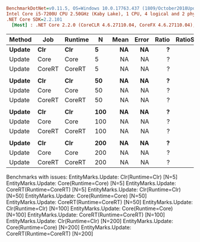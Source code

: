 ``` ini

BenchmarkDotNet=v0.11.5, OS=Windows 10.0.17763.437 (1809/October2018Update/Redstone5)
Intel Core i5-7200U CPU 2.50GHz (Kaby Lake), 1 CPU, 4 logical and 2 physical cores
.NET Core SDK=2.2.101
  [Host] : .NET Core 2.2.0 (CoreCLR 4.6.27110.04, CoreFX 4.6.27110.04), 64bit RyuJIT


```
| Method |    Job | Runtime |   N | Mean | Error | Ratio | RatioSD | Rank |
|------- |------- |-------- |---- |-----:|------:|------:|--------:|-----:|
| **Update** |    **Clr** |     **Clr** |   **5** |   **NA** |    **NA** |     **?** |       **?** |    **?** |
| Update |   Core |    Core |   5 |   NA |    NA |     ? |       ? |    ? |
| Update | CoreRT |  CoreRT |   5 |   NA |    NA |     ? |       ? |    ? |
|        |        |         |     |      |       |       |         |      |
| **Update** |    **Clr** |     **Clr** |  **50** |   **NA** |    **NA** |     **?** |       **?** |    **?** |
| Update |   Core |    Core |  50 |   NA |    NA |     ? |       ? |    ? |
| Update | CoreRT |  CoreRT |  50 |   NA |    NA |     ? |       ? |    ? |
|        |        |         |     |      |       |       |         |      |
| **Update** |    **Clr** |     **Clr** | **100** |   **NA** |    **NA** |     **?** |       **?** |    **?** |
| Update |   Core |    Core | 100 |   NA |    NA |     ? |       ? |    ? |
| Update | CoreRT |  CoreRT | 100 |   NA |    NA |     ? |       ? |    ? |
|        |        |         |     |      |       |       |         |      |
| **Update** |    **Clr** |     **Clr** | **200** |   **NA** |    **NA** |     **?** |       **?** |    **?** |
| Update |   Core |    Core | 200 |   NA |    NA |     ? |       ? |    ? |
| Update | CoreRT |  CoreRT | 200 |   NA |    NA |     ? |       ? |    ? |

Benchmarks with issues:
  EntityMarks.Update: Clr(Runtime=Clr) [N=5]
  EntityMarks.Update: Core(Runtime=Core) [N=5]
  EntityMarks.Update: CoreRT(Runtime=CoreRT) [N=5]
  EntityMarks.Update: Clr(Runtime=Clr) [N=50]
  EntityMarks.Update: Core(Runtime=Core) [N=50]
  EntityMarks.Update: CoreRT(Runtime=CoreRT) [N=50]
  EntityMarks.Update: Clr(Runtime=Clr) [N=100]
  EntityMarks.Update: Core(Runtime=Core) [N=100]
  EntityMarks.Update: CoreRT(Runtime=CoreRT) [N=100]
  EntityMarks.Update: Clr(Runtime=Clr) [N=200]
  EntityMarks.Update: Core(Runtime=Core) [N=200]
  EntityMarks.Update: CoreRT(Runtime=CoreRT) [N=200]
